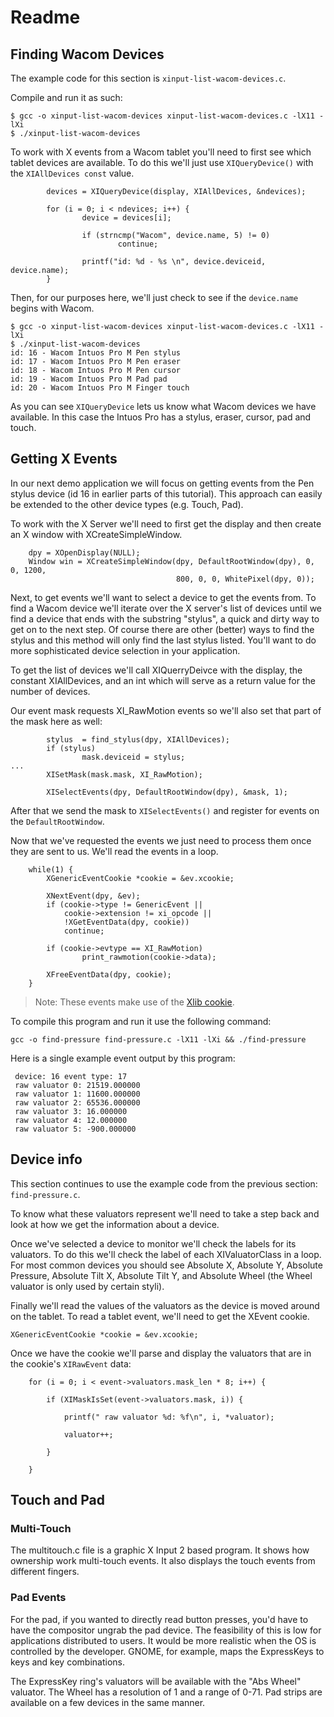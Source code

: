 # Readme

## Finding Wacom Devices

The example code for this section is ```xinput-list-wacom-devices.c```.

Compile and run it as such:

```
$ gcc -o xinput-list-wacom-devices xinput-list-wacom-devices.c -lX11 -lXi
$ ./xinput-list-wacom-devices
```

To work with X events from a Wacom tablet you'll need to first see which tablet devices are available. To do this we'll just use ```XIQueryDevice()``` with the ```XIAllDevices const``` value.
```
        devices = XIQueryDevice(display, XIAllDevices, &ndevices);

        for (i = 0; i < ndevices; i++) {
                device = devices[i];

                if (strncmp("Wacom", device.name, 5) != 0)
                        continue;

                printf("id: %d - %s \n", device.deviceid, device.name);
        }

```
Then, for our purposes here, we'll just check to see if the ```device.name``` begins with Wacom.

```
$ gcc -o xinput-list-wacom-devices xinput-list-wacom-devices.c -lX11 -lXi
$ ./xinput-list-wacom-devices
id: 16 - Wacom Intuos Pro M Pen stylus
id: 17 - Wacom Intuos Pro M Pen eraser
id: 18 - Wacom Intuos Pro M Pen cursor
id: 19 - Wacom Intuos Pro M Pad pad
id: 20 - Wacom Intuos Pro M Finger touch
```

As you can see ```XIQueryDevice``` lets us know what Wacom devices we have available. In this case the Intuos Pro has a stylus, eraser, cursor, pad and touch.

## Getting X Events


In our next demo application we will focus on getting events from the Pen stylus device (id 16 in earlier parts of this tutorial). This approach can easily be extended to the other device types (e.g. Touch, Pad).  

To work with the X Server we'll need to first get the display and then create an X window with XCreateSimpleWindow.
```
    dpy = XOpenDisplay(NULL);
    Window win = XCreateSimpleWindow(dpy, DefaultRootWindow(dpy), 0, 0, 1200,
                                     800, 0, 0, WhitePixel(dpy, 0));
```

Next, to get events we'll want to select a device to get the events from. To find a Wacom device we'll iterate over the X server's list of devices until we find a device that ends with the substring "stylus", a quick and dirty way to get on to the next step. Of course there are other (better) ways to find the stylus and this method will only find the last stylus listed. You'll want to do more sophisticated device selection in your application.

To get the list of devices we'll call XIQuerryDeivce with the display, the constant XIAllDevices, and an int which will serve as a return value for the number of devices.

Our event mask requests XI_RawMotion events so we'll also set that part of the mask here as well:
```
        stylus  = find_stylus(dpy, XIAllDevices);
        if (stylus)
                mask.deviceid = stylus;
...
        XISetMask(mask.mask, XI_RawMotion);

        XISelectEvents(dpy, DefaultRootWindow(dpy), &mask, 1);
```

After that we send the mask to ```XISelectEvents()``` and register for events on the ```DefaultRootWindow```.

Now that we've requested the events we just need to process them once they are sent to us. We'll read the events in a loop.
```
    while(1) {
        XGenericEventCookie *cookie = &ev.xcookie;

        XNextEvent(dpy, &ev);
        if (cookie->type != GenericEvent ||
            cookie->extension != xi_opcode ||
            !XGetEventData(dpy, cookie))
            continue;

        if (cookie->evtype == XI_RawMotion)
                print_rawmotion(cookie->data);

        XFreeEventData(dpy, cookie);
    }
```
>Note: These events make use of the [Xlib cookie](http://who-t.blogspot.com/2009/07/xlib-cookie-events.html).

To compile this program and run it use the following command:


```gcc -o find-pressure find-pressure.c -lX11 -lXi && ./find-pressure```

Here is a single example event output by this program:
```
 device: 16 event type: 17
 raw valuator 0: 21519.000000
 raw valuator 1: 11600.000000
 raw valuator 2: 65536.000000
 raw valuator 3: 16.000000
 raw valuator 4: 12.000000
 raw valuator 5: -900.000000
```


## Device info
This section continues to use the example code from the previous section: <code>find-pressure.c</code>.

To know what these valuators represent we'll need to take a step back and look at how we get the information about a device.

Once we've selected a device to monitor we'll check the labels for its valuators. To do this we'll check the label of each XIValuatorClass in a loop.  For most common devices you should see Absolute X, Absolute Y, Absolute Pressure, Absolute Tilt X, Absolute Tilt Y, and Absolute Wheel (the Wheel valuator is only used by certain styli).	

Finally we'll read the values of the valuators as the device is moved around on the tablet. To read a tablet event, we'll need to get the XEvent cookie.

```XGenericEventCookie *cookie = &ev.xcookie;```



Once we have the cookie we'll parse and display the valuators that are in the cookie's ```XIRawEvent``` data:
```
    for (i = 0; i < event->valuators.mask_len * 8; i++) {

        if (XIMaskIsSet(event->valuators.mask, i)) {

            printf(" raw valuator %d: %f\n", i, *valuator);

            valuator++;

        }

    }
```

## Touch and Pad
<a name="multi-touch-sample"></a>
### Multi-Touch
The multitouch.c file is a graphic X Input 2 based program. It shows how ownership work multi-touch events. It also displays the touch events from different fingers.

### Pad Events
For the pad, if you wanted to directly read button presses, you'd have to have the compositor ungrab the pad device. The feasibility of this is low for applications distributed to users. It would be more realistic when the OS is controlled by the developer. GNOME, for example, maps the ExpressKeys to keys and key combinations.

The ExpressKey ring's valuators will be available with the "Abs Wheel" valuator. The Wheel has a resolution of 1 and a range of 0-71. Pad strips are available on a few devices in the same manner.

